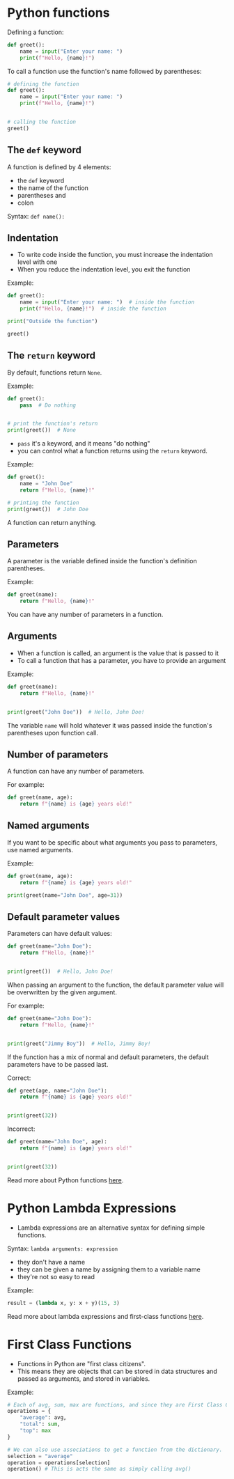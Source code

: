 # Python functions

Defining a function:

```python
def greet():
    name = input("Enter your name: ")
    print(f"Hello, {name}!")
```

To call a function use the function's name followed by parentheses:

```python
# defining the function
def greet():
    name = input("Enter your name: ")
    print(f"Hello, {name}!")


# calling the function
greet()
```

## The `def` keyword

A function is defined by 4 elements:
- the `def` keyword
- the name of the function
- parentheses and
- colon

Syntax: `def name():`

## Indentation

- To write code inside the function, you must increase the indentation level with one
- When you reduce the indentation level, you exit the function

Example:

```python
def greet():
    name = input("Enter your name: ")  # inside the function
    print(f"Hello, {name}!")  # inside the function

print("Outside the function")

greet()
```

## The `return` keyword

By default, functions return `None`.

Example:

```python
def greet():
    pass  # Do nothing


# print the function's return
print(greet())  # None
```

- `pass` it's a keyword, and it means "do nothing"
- you can control what a function returns using the `return` keyword.

Example:

```python
def greet():
    name = "John Doe"
    return f"Hello, {name}!"

# printing the function
print(greet())  # John Doe
```

A function can return anything.

## Parameters

A parameter is the variable defined inside the function's definition parentheses.

Example:

```python
def greet(name):
    return f"Hello, {name}!"
```

You can have any number of parameters in a function.


## Arguments

- When a function is called, an argument is the value that is passed to it
- To call a function that has a parameter, you have to provide an argument

Example:

```python
def greet(name):
    return f"Hello, {name}!"


print(greet("John Doe"))  # Hello, John Doe!
```

The variable `name` will hold whatever it was passed inside the function's parentheses upon function call.

## Number of parameters

A function can have any number of parameters.

For example:

```python
def greet(name, age):
    return f"{name} is {age} years old!"
```

## Named arguments

If you want to be specific about what arguments you pass to parameters, use named arguments.

Example:

```python
def greet(name, age):
    return f"{name} is {age} years old!"

print(greet(name="John Doe", age=31))
```

## Default parameter values

Parameters can have default values:

```python
def greet(name="John Doe"):
    return f"Hello, {name}!"


print(greet())  # Hello, John Doe!
```

When passing an argument to the function, the default parameter value will be overwritten by the given argument.

For example:

```python
def greet(name="John Doe"):
    return f"Hello, {name}!"


print(greet("Jimmy Boy"))  # Hello, Jimmy Boy!
```

If the function has a mix of normal and default parameters, the default parameters have to be passed last.

Correct:

```python
def greet(age, name="John Doe"):
    return f"{name} is {age} years old!"


print(greet(32))
```

Incorrect:

```python
def greet(name="John Doe", age):
    return f"{name} is {age} years old!"


print(greet(32))
```

Read more about Python functions [here](https://www.teclado.com/30-days-of-python/python-30-day-12-functions).

# Python Lambda Expressions

- Lambda expressions are an alternative syntax for defining simple functions.

Syntax: `lambda arguments: expression`

- they don't have a name
- they can be given a name by assigning them to a variable name
- they're not so easy to read

Example:

```python
result = (lambda x, y: x + y)(15, 3)
```

Read more about lambda expressions and first-class functions [here](https://www.teclado.com/30-days-of-python/python-30-day-16-lambda-expressions).

# First Class Functions

- Functions in Python are "first class citizens".
- This means they are objects that can be stored in data structures and passed as arguments, and stored in variables.

Example:

```python
# Each of avg, sum, max are functions, and since they are First Class Citizens, they can be stored in this dictionary.
operations = {
    "average": avg,
    "total": sum,
    "top": max
}

# We can also use associations to get a function from the dictionary.
selection = "average"
operation = operations[selection]
operation() # This is acts the same as simply calling avg()
```
